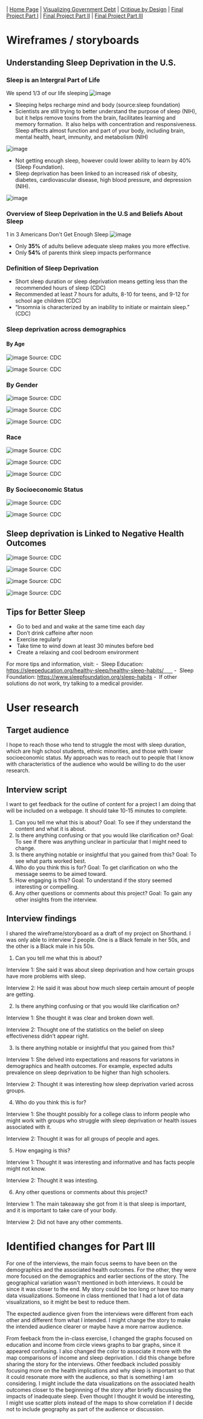 | [Home Page](README.md) | [Visualizing Government Debt](visualizing-government-debt.md) | [Critique by Design](critique-by-design.md) | [Final Project Part I](final-project-part-one.md) | [Final Project Part II](final-project-part-two.md) | [Final Project Part III](final-project-part-three)

# Wireframes / storyboards

## Understanding Sleep Deprivation in the U.S.

### Sleep is an Intergral Part of Life

We spend 1/3 of our life sleeping
![image](https://user-images.githubusercontent.com/123040438/220256503-23101061-279a-47bc-987f-21c1467157de.png)

- Sleeping helps recharge mind and body (source:sleep foundation)
- Scientists are still trying to better understand the purpose of sleep (NIH), but it helps remove toxins from the brain, facilitates learning and memory formation.  It also helps with concentration and responsiveness. Sleep affects almost function and part of your body, including brain, mental health, heart, immunity, and metabolism (NIH)

![image](https://user-images.githubusercontent.com/123040438/220256700-fe02f8ae-72f8-453a-b9fe-a7810a311145.png)

- Not getting enough sleep, however could lower ability to learn by 40% (Sleep Foundation). 
- Sleep deprivation has been linked to an increased risk of obesity, diabetes, cardiovascular disease, high blood pressure, and depression (NIH).

![image](https://user-images.githubusercontent.com/123040438/220256792-94b0f20e-643e-409f-8921-6f15cdea1555.png)

### Overview of Sleep Deprivation in the U.S and  Beliefs About Sleep

1 in 3 Americans Don't Get Enough Sleep
![image](https://user-images.githubusercontent.com/123040438/220256976-f1bc2be9-5b51-46fb-a1a0-48f18361b339.png)

- Only **35%** of adults believe adequate sleep makes you more effective.
- Only **54%** of parents think sleep impacts performance

### Definition of Sleep Deprivation 

- Short sleep duration or sleep deprivation means getting less than the recommended hours of sleep (CDC)
- Recommended at least 7 hours for adults, 8-10 for teens, and 9-12 for school age children (CDC)
- “Insomnia is characterized by an inability to initiate or maintain sleep.” (CDC)

### Sleep deprivation across demographics
#### By Age
![image](https://user-images.githubusercontent.com/123040438/220257766-8d564358-1114-46a1-bfb2-a575a1baddaf.png)
Source: CDC

![image](https://user-images.githubusercontent.com/123040438/220257824-2badc166-b96c-4151-8850-a1dd9afc630f.png)
Source: CDC

### By Gender
![image](https://user-images.githubusercontent.com/123040438/220257907-56d1a4ab-5639-428a-841f-82a2e9bda23a.png)
Source: CDC

![image](https://user-images.githubusercontent.com/123040438/220257955-530538c0-d1d2-447e-aede-b2234f598c46.png)
Source: CDC

![image](https://user-images.githubusercontent.com/123040438/220257996-4fb14f41-396f-4256-a476-777cba8a0ec4.png)
Source: CDC

### Race
![image](https://user-images.githubusercontent.com/123040438/220258151-12d9d37a-36c2-4e10-943d-c7e1127fd8f5.png)
Source: CDC

![image](https://user-images.githubusercontent.com/123040438/220258181-90fffdf8-f011-428d-a805-4c45a9e56016.png)
Source: CDC

![image](https://user-images.githubusercontent.com/123040438/220258211-65575eed-8455-4e1b-889d-7d9696d1fbf3.png)
Source: CDC

### By Socioeconomic Status
![image](https://user-images.githubusercontent.com/123040438/220258279-e1d6f693-505b-4317-aa8b-aac7af9be158.png)
Source: CDC

![image](https://user-images.githubusercontent.com/123040438/220258304-a3f312c7-3ce5-4de7-a662-7c8b30f18dc7.png)
Source: CDC

## Sleep deprivation is Linked to Negative Health Outcomes
![image](https://user-images.githubusercontent.com/123040438/220258411-5383c4bb-5b47-4c9a-ab37-68ecee73478c.png)
Source: CDC

![image](https://user-images.githubusercontent.com/123040438/220258434-2a404df1-f4aa-41b7-938d-4337cad18a7d.png)
Source: CDC

![image](https://user-images.githubusercontent.com/123040438/220258469-546bf7cc-63ed-4ae9-b95a-96cad923af23.png)
Source: CDC

![image](https://user-images.githubusercontent.com/123040438/220258496-536f46d2-bea7-41f3-9f00-cc1d4c8a9e94.png)
Source: CDC

## Tips for Better Sleep
-  Go to bed and and wake at the same time each day
-  Don’t drink caffeine after noon 
-  Exercise regularly
-  Take time to wind down at least 30 minutes before bed
-  Create a relaxing and cool bedroom environment


For more tips and information, visit:
-  Sleep Education: https://sleepeducation.org/healthy-sleep/healthy-sleep-habits/      
-  Sleep Foundation: https://www.sleepfoundation.org/sleep-habits
-  If other solutions do not work, try talking to a medical provider.

# User research 

## Target audience

I hope to reach those who tend to struggle the most with sleep duration, which are high school students, ethnic minorities, and those with lower socioeconomic status. My approach was to reach out to people that I know with characteristics of the audience who would be willing to do the user research.

## Interview script

I want to get feedback for the outline of content for a project I am doing that will be included on a webpage.  It should take 10-15 minutes to complete.

1. Can you tell me what this is about? Goal: To see if they understand the content and what it is about.
2. Is there anything confusing or that you would like clarification on? Goal: To see if there was anything unclear in particular that I might need to change.
3. Is there anything notable or insightful that you gained from this? Goal: To see what parts worked best.
4. Who do you think this is for?  Goal: To get clarification on who the message seems to be aimed toward.
5. How engaging is this?   Goal: To understand if the story seemed interesting or compelling.
6. Any other questions or comments about this project? Goal: To gain any other insights from the interview.

## Interview findings

I shared the wireframe/storyboard as a draft of my project on Shorthand. I was only able to interview 2 people. One is a Black female in her 50s, and the other is a Black male in his 50s.

1. Can you tell me what this is about? 

Interview 1: She said it was about sleep deprivation and how certain groups have more problems with sleep.

Interview 2: He said it was about how much sleep certain amount of people are getting.

2. Is there anything confusing or that you would like clarification on?

Interview 1: She thought it was clear and broken down well.

Interview 2: Thought one of the statistics on the belief on sleep effectiveness didn't appear right.

3. Is there anything notable or insightful that you gained from this?

Interview 1: She delved into expectations and reasons for variatons in demographics and health outcomes. For example, expected adults prevalence on sleep deprivation to be higher than high schoolers.

Interview 2: Thought it was interesting how sleep deprivation varied across groups.
 
4. Who do you think this is for? 

Interview 1: She thought possibly for a college class to inform people who might work with groups who struggle with sleep deprivation or health issues associated with it.

Interview 2: Thought it was for all groups of people and ages.

5. How engaging is this? 

Interview 1: Thought it was interesting and informative and has facts people might not know.

Interview 2: Thought it was intesting.

6. Any other questions or comments about this project? 
 
Interview 1: The main takeaway she got from it is that sleep is important, and it is important to take care of your body.

Interview 2: Did not have any other comments.


# Identified changes for Part III
 
For one of the interviews, the main focus seems to have been on the demographics and the associated health outcomes. For the other, they were more focused on the demographics and earlier sections of the story. The geographical variation wasn't mentioned in both interviews. It could be since it was closer to the end. My story could be too long or have too many data visualizations. Someone in class mentioned that I had a lot of data visualizations, so it might be best to reduce them.

The expected audience given from the interviews were different from each other and different from what I intended. I might change the story to make the intended audience clearer or maybe have a more narrow audience. 

From feeback from the in-class exercise, I changed the graphs focused on education and income from circle views graphs to bar graphs, since it appeared confusing. I also changed the color to associate it more with the map comparisons of income and sleep deprivation. I did this change before sharing the story for the interviews. Other feedback included possibly focusing more on the health implications and why sleep is important so that it could resonate more with the audience, so that is something I am considering. I might include the data visualizations on the associated health outcomes closer to the beginnning of the story after briefly discussing the impacts of inadequate sleep. Even thought I thought it would be interesting, I might use scatter plots instead of the maps to show correlation if I decide not to include geography as part of the audience or discussion.



